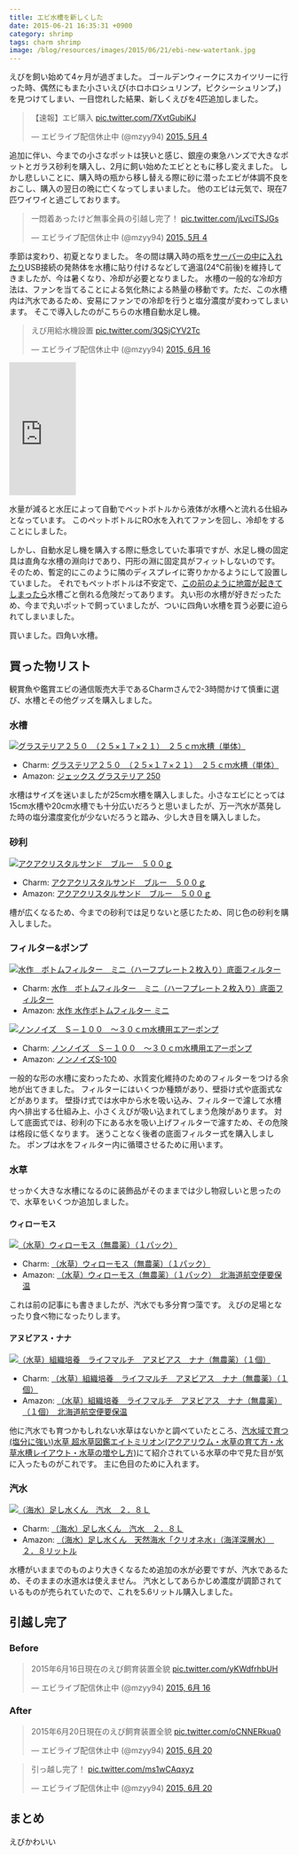 ```yaml
---
title: エビ水槽を新しくした
date: 2015-06-21 16:35:31 +0900
category: shrimp
tags: charm shrimp
image: /blog/resources/images/2015/06/21/ebi-new-watertank.jpg
---
```


えびを飼い始めて4ヶ月が過ぎました。
ゴールデンウィークにスカイツリーに行った時、偶然にもまた小さいえび(ホロホロシュリンプ，ピクシーシュリンプ，)を見つけてしまい、一目惚れした結果、新しくえびを4匹追加しました。

<script async src="//platform.twitter.com/widgets.js" charset="utf-8"></script>
<blockquote class="twitter-tweet" lang="ja"><p lang="ja" dir="ltr">【速報】エビ購入 <a href="http://t.co/7XvtGubiKJ">pic.twitter.com/7XvtGubiKJ</a></p>&mdash; エビライブ配信休止中 (@mzyy94) <a href="https://twitter.com/mzyy94/status/595125289643937792">2015, 5月 4</a></blockquote>

追加に伴い、今までの小さなポットは狭いと感じ、銀座の東急ハンズで大きなポットとガラス砂利を購入し、2月に飼い始めたエビとともに移し変えました。
しかし悲しいことに、購入時の瓶から移し替える際に砂に潜ったエビが体調不良をおこし、購入の翌日の晩に亡くなってしまいました。
他のエビは元気で、現在7匹ワイワイと過ごしております。

<blockquote class="twitter-tweet" lang="ja"><p lang="ja" dir="ltr">一悶着あったけど無事全員の引越し完了！ <a href="http://t.co/jLvciTSJGs">pic.twitter.com/jLvciTSJGs</a></p>&mdash; エビライブ配信休止中 (@mzyy94) <a href="https://twitter.com/mzyy94/status/595228119708999680">2015, 5月 4</a></blockquote>

<!-- more -->

季節は変わり、初夏となりました。
冬の間は購入時の瓶を[サーバーの中に入れたり](https://twitter.com/mzyy94/status/566981294739820547)USB接続の発熱体を水槽に貼り付けるなどして適温(24℃前後)を維持してきましたが、今は暑くなり、冷却が必要となりました。
水槽の一般的な冷却方法は、ファンを当てることによる気化熱による熱量の移動です。ただ、この水槽内は汽水であるため、安易にファンでの冷却を行うと塩分濃度が変わってしまいます。
そこで導入したのがこちらの水槽自動水足し機。

<blockquote class="twitter-tweet" lang="ja"><p lang="ja" dir="ltr">えび用給水機設置 <a href="http://t.co/3QSjCYV2Tc">pic.twitter.com/3QSjCYV2Tc</a></p>&mdash; エビライブ配信休止中 (@mzyy94) <a href="https://twitter.com/mzyy94/status/610766091095183360">2015, 6月 16</a></blockquote>


<iframe src="http://rcm-fe.amazon-adsystem.com/e/cm?lt1=_blank&bc1=000000&IS2=1&bg1=FFFFFF&fc1=000000&lc1=0000FF&t=mzyy-22&o=9&p=8&l=as4&m=amazon&f=ifr&ref=ss_til&asins=B00BJEB67C" style="width:120px;height:240px;" scrolling="no" marginwidth="0" marginheight="0" frameborder="0"></iframe>


水量が減ると水圧によって自動でペットボトルから液体が水槽へと流れる仕組みとなっています。
このペットボトルにRO水を入れてファンを回し、冷却をすることにしました。

しかし、自動水足し機を購入する際に懸念していた事項ですが、水足し機の固定具は直角な水槽の淵向けであり、円形の淵に固定具がフィットしないのです。
そのため、暫定的にこのように隣のディスプレイに寄りかかるようにして設置していました。
それでもペットボトルは不安定で、[この前のように地震が起きてしまったら](https://twitter.com/mzyy94/status/602713494949994498)水槽ごと倒れる危険だってあります。
丸い形の水槽が好きだったため、今まで丸いポットで飼っていましたが、ついに四角い水槽を買う必要に迫られてしまいました。

買いました。四角い水槽。

## 買った物リスト

観賞魚や鑑賞エビの通信販売大手であるCharmさんで2-3時間かけて慎重に選び、水槽とその他グッズを購入しました。

### 水槽

[![グラステリア２５０　（２５×１７×２１）　２５ｃｍ水槽（単体）](http://www.shopping-charm.jp/pic/658/65897-1.jpg)](http://click.linksynergy.com/link?id=fUSw4lglgFk&offerid=329184.65897&type=2&murl=http%3A%2F%2Fwww.shopping-charm.jp%2FItemDetail.aspx%3FitemId%3D65897)

- Charm: [グラステリア２５０　（２５×１７×２１）　２５ｃｍ水槽（単体）](http://click.linksynergy.com/link?id=fUSw4lglgFk&offerid=329184.65897&type=2&murl=http%3A%2F%2Fwww.shopping-charm.jp%2FItemDetail.aspx%3FitemId%3D65897)
- Amazon: [ジェックス グラステリア 250](http://www.amazon.co.jp/gp/product/B004HCLJWK/ref=as_li_ss_tl?ie=UTF8&camp=247&creative=7399&creativeASIN=B004HCLJWK&linkCode=as2&tag=mzyy-22)


水槽はサイズを迷いましたが25cm水槽を購入しました。小さなエビにとっては15cm水槽や20cm水槽でも十分広いだろうと思いましたが、万一汽水が蒸発した時の塩分濃度変化が少ないだろうと踏み、少し大き目を購入しました。

### 砂利

[![アクアクリスタルサンド　ブルー　５００ｇ](http://www.shopping-charm.jp/pic/161/161847-1.jpg)](http://click.linksynergy.com/link?id=fUSw4lglgFk&offerid=329184.161847&type=2&murl=http%3A%2F%2Fwww.shopping-charm.jp%2FItemDetail.aspx%3FitemId%3D161847)

- Charm: [アクアクリスタルサンド　ブルー　５００ｇ](http://click.linksynergy.com/link?id=fUSw4lglgFk&offerid=329184.161847&type=2&murl=http%3A%2F%2Fwww.shopping-charm.jp%2FItemDetail.aspx%3FitemId%3D161847)
- Amazon: [アクアクリスタルサンド　ブルー　５００ｇ](http://www.amazon.co.jp/gp/product/B00U5OY94O/ref=as_li_ss_tl?ie=UTF8&camp=247&creative=7399&creativeASIN=B00U5OY94O&linkCode=as2&tag=mzyy-22)

槽が広くなるため、今までの砂利では足りないと感じたため、同じ色の砂利を購入しました。


### フィルター&ポンプ

[![水作　ボトムフィルター　ミニ（ハーフプレート２枚入り）底面フィルター](http://www.shopping-charm.jp/pic/170/170800-1.jpg)](http://click.linksynergy.com/link?id=fUSw4lglgFk&offerid=329184.170800&type=2&murl=http%3A%2F%2Fwww.shopping-charm.jp%2FItemDetail.aspx%3FitemId%3D170800)

- Charm: [水作　ボトムフィルター　ミニ（ハーフプレート２枚入り）底面フィルター](http://click.linksynergy.com/link?id=fUSw4lglgFk&offerid=329184.170800&type=2&murl=http%3A%2F%2Fwww.shopping-charm.jp%2FItemDetail.aspx%3FitemId%3D170800)
- Amazon: [水作 水作ボトムフィルター ミニ](http://www.amazon.co.jp/gp/product/B00XA2NGP6/ref=as_li_ss_tl?ie=UTF8&camp=247&creative=7399&creativeASIN=B00XA2NGP6&linkCode=as2&tag=mzyy-22)


[![ノンノイズ　Ｓ－１００　～３０ｃｍ水槽用エアーポンプ](http://www.shopping-charm.jp/pic/143/14310-1.jpg)](http://click.linksynergy.com/link?id=fUSw4lglgFk&offerid=329184.14310&type=2&murl=http%3A%2F%2Fwww.shopping-charm.jp%2FItemDetail.aspx%3FitemId%3D14310)

- Charm: [ノンノイズ　Ｓ－１００　～３０ｃｍ水槽用エアーポンプ](http://click.linksynergy.com/link?id=fUSw4lglgFk&offerid=329184.14310&type=2&murl=http%3A%2F%2Fwww.shopping-charm.jp%2FItemDetail.aspx%3FitemId%3D14310)
- Amazon: [ノンノイズS-100](http://www.amazon.co.jp/gp/product/B0050NIM7U/ref=as_li_ss_tl?ie=UTF8&camp=247&creative=7399&creativeASIN=B0050NIM7U&linkCode=as2&tag=mzyy-22)


一般的な形の水槽に変わったため、水質変化維持のためのフィルターをつける余地が出てきました。
フィルターにはいくつか種類があり、壁掛け式や底面式などがあります。
壁掛け式では水中から水を吸い込み、フィルターで濾して水槽内へ排出する仕組み上、小さくえびが吸い込まれてしまう危険があります。
対して底面式では、砂利の下にある水を吸い上げフィルターで濾すため、その危険は格段に低くなります。
迷うことなく後者の底面フィルター式を購入しました。
ポンプは水をフィルター内に循環させるために用います。

### 水草
せっかく大きな水槽になるのに装飾品がそのままでは少し物寂しいと思ったので、水草をいくつか追加しました。

#### ウィローモス

[![（水草）ウィローモス（無農薬）（１パック）](http://www.shopping-charm.jp/pic/128/12828-1.jpg)](http://click.linksynergy.com/link?id=fUSw4lglgFk&offerid=329184.12828&type=2&murl=http%3A%2F%2Fwww.shopping-charm.jp%2FItemDetail.aspx%3FitemId%3D12828)

- Charm: [（水草）ウィローモス（無農薬）（１パック）](http://click.linksynergy.com/link?id=fUSw4lglgFk&offerid=329184.12828&type=2&murl=http%3A%2F%2Fwww.shopping-charm.jp%2FItemDetail.aspx%3FitemId%3D12828)
- Amazon: [（水草）ウィローモス（無農薬）（１パック）　北海道航空便要保温](http://www.amazon.co.jp/gp/product/B00UF4A3QW/ref=as_li_ss_tl?ie=UTF8&camp=247&creative=7399&creativeASIN=B00UF4A3QW&linkCode=as2&tag=mzyy-22)


これは前の記事にも書きましたが、汽水でも多分育つ藻です。
えびの足場となったり食べ物になったりします。

#### アヌビアス・ナナ

[![（水草）組織培養　ライフマルチ　アヌビアス　ナナ（無農薬）（１個）](http://www.shopping-charm.jp/pic/431/431211-1.jpg)](http://click.linksynergy.com/link?id=fUSw4lglgFk&offerid=329184.431211&type=2&murl=http%3A%2F%2Fwww.shopping-charm.jp%2FItemDetail.aspx%3FitemId%3D431211)

- Charm: [（水草）組織培養　ライフマルチ　アヌビアス　ナナ（無農薬）（１個）](http://click.linksynergy.com/link?id=fUSw4lglgFk&offerid=329184.431211&type=2&murl=http%3A%2F%2Fwww.shopping-charm.jp%2FItemDetail.aspx%3FitemId%3D431211)
- Amazon: [（水草）組織培養　ライフマルチ　アヌビアス　ナナ（無農薬）（１個）　北海道航空便要保温](http://www.amazon.co.jp/gp/product/B00UF485KI/ref=as_li_ss_tl?ie=UTF8&camp=247&creative=7399&creativeASIN=B00UF485KI&linkCode=as2&tag=mzyy-22)



他に汽水でも育つかもしれない水草はないかと調べていたところ、[汽水域で育つ(塩分に強い)水草 超水草図鑑エイトミリオン(アクアリウム・水草の育て方・水草水槽レイアウト・水草の増やし方)](http://eightmillion.net/255/)にて紹介されている水草の中で見た目が気に入ったものがこれです。
主に色目のために入れます。

### 汽水

[![（海水）足し水くん　汽水　２．８Ｌ](http://www.shopping-charm.jp/pic/503/503740-1.jpg)](http://click.linksynergy.com/link?id=fUSw4lglgFk&offerid=329184.503740&type=2&murl=http%3A%2F%2Fwww.shopping-charm.jp%2FItemDetail.aspx%3FitemId%3D503740)

- Charm: [（海水）足し水くん　汽水　２．８Ｌ](http://click.linksynergy.com/link?id=fUSw4lglgFk&offerid=329184.503740&type=2&murl=http%3A%2F%2Fwww.shopping-charm.jp%2FItemDetail.aspx%3FitemId%3D503740)
- Amazon: [（海水）足し水くん　天然海水「クリオネ水」（海洋深層水）　２．８リットル](http://www.amazon.co.jp/gp/product/B00UF458AS/ref=as_li_ss_tl?ie=UTF8&camp=247&creative=7399&creativeASIN=B00UF458AS&linkCode=as2&tag=mzyy-22)


水槽がいままでのものより大きくなるため追加の水が必要ですが、汽水であるため、そのままの水道水は使えません。
汽水としてあらかじめ濃度が調節されているものが売られていたので、これを5.6リットル購入しました。


## 引越し完了

### Before


<blockquote class="twitter-tweet" lang="ja"><p lang="ja" dir="ltr">2015年6月16日現在のえび飼育装置全貌 <a href="http://t.co/yKWdfrhbUH">pic.twitter.com/yKWdfrhbUH</a></p>&mdash; エビライブ配信休止中 (@mzyy94) <a href="https://twitter.com/mzyy94/status/610789625393647616">2015, 6月 16</a></blockquote>

### After

<blockquote class="twitter-tweet" lang="ja"><p lang="ja" dir="ltr">2015年6月20日現在のえび飼育装置全貌 <a href="http://t.co/oCNNERkua0">pic.twitter.com/oCNNERkua0</a></p>&mdash; エビライブ配信休止中 (@mzyy94) <a href="https://twitter.com/mzyy94/status/612252163058745344">2015, 6月 20</a></blockquote>

<blockquote class="twitter-tweet" lang="ja"><p lang="ja" dir="ltr">引っ越し完了！ <a href="http://t.co/ms1wCAqxyz">pic.twitter.com/ms1wCAqxyz</a></p>&mdash; エビライブ配信休止中 (@mzyy94) <a href="https://twitter.com/mzyy94/status/612251688510976000">2015, 6月 20</a></blockquote>

## まとめ

えびかわいい

